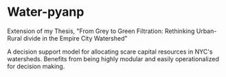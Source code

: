 # Water-pyanp


Extension of my Thesis, "From Grey to Green Filtration: Rethinking Urban-Rural divide in the Empire City Watershed" 

A decision support model for allocating scare capital resources in NYC's watersheds. 
Benefits from being highly modular and easily operationalized for decision making.
